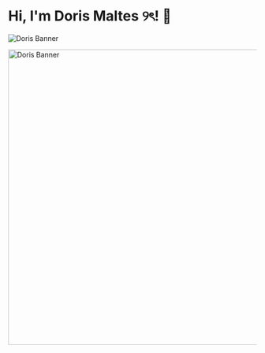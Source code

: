 # Hi, I'm Doris Maltes ୨ৎ! 👋

![Doris Banner](./este.gif)

<img src="./este.gif" alt="Doris Banner" width="600"/>

